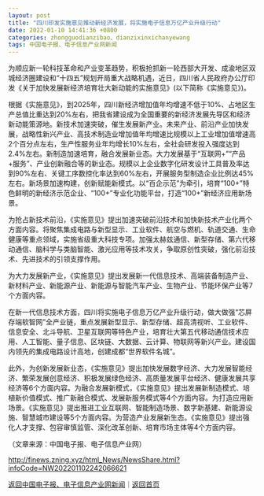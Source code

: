 ```yaml
---
layout: post
title: "四川印发实施意见推动新经济发展，将实施电子信息万亿产业升级行动"
date: 2022-01-10 14:41:36 +0800
categories: zhongguodianzibao、dianzixinxichanyewang
tags: 中国电子报、电子信息产业网新闻
---
```

<p>为顺应新一轮科技革命和产业变革趋势，积极抢抓新一轮西部大开发、成渝地区双城经济圈建设和“十四五”规划开局重大战略机遇，近日，四川省人民政府办公厅印发《关于加快发展新经济培育壮大新动能的实施意见》(以下简称《实施意见》)。</p><p>根据《实施意见》，到2025年，四川新经济增加值年均增速不低于10%、占地区生产总值比重达到20%左右，把我省建设成为全国重要的新经济发展先导区和经济新动能策源地。新技术加速突破，催生发展新产业。未来产业、前沿产业加快发展，战略性新兴产业、高技术制造业增加值年均增速比规模以上工业增加值增速高2个百分点左右，生产性服务业年均增长10%左右，全社会研发投入强度达到2.4%左右。新制造加速培育，融合发展新业态。大力发展基于“互联网+”“产品+服务”、产业创新融合等的新业态。规模以上企业数字化研发设计工具普及率达到90%左右、关键工序数控化率达到60%左右，开展服务型制造企业比例达45%左右。新场景加速构建，创新赋能新模式。以“百企示范”为牵引，培育“100+”特色鲜明的新经济示范企业、“100+”专业化功能平台，打造“100+”新经济应用新场景。</p><p>为抢占新技术前沿，《实施意见》提出加速突破前沿技术和加快新技术产业化两个方面内容。将聚焦集成电路与新型显示、工业软件、航空与燃机、轨道交通、生命健康等重点领域，实施省级重大科技专项。加强太赫兹通信、新型存储、第六代移动通信、脑科学与类脑智能、激光应用等技术攻关，争取原创性突破，强化前沿技术、先进技术的引领支撑作用。</p><p>为大力发展新产业，《实施意见》提出发展新一代信息技术、高端装备制造产业、新材料产业、新能源产业、新能源与智能汽车产业、生物产业、节能环保产业等7个方面内容。</p><p>在新一代信息技术方面，四川将实施电子信息万亿产业升级行动，做大做强“芯屏存端软智网”全产业链，重点发展新型显示、新型存储、超高清视听、工业软件、信息安全、北斗导航、卫星互联网等特色产业，培育壮大第五代移动通信技术应用、人工智能、量子信息、区块链、大数据、云计算、物联网等新兴产业。建设国内领先的集成电路设计高地，创建成都“世界软件名城”。</p><p>此外，为创新发展新业态，《实施意见》提出加快发展数字经济、大力发展智能经济、繁荣发展创意经济、积极发展绿色经济、高质量发展平台经济、健康发展共享经济等6个方面内容。为融合发展新模式，《实施意见》提出发展新制造模式、培植新价值模式、推广新融合模式、发展新服务模式等4个方面内容。为打造应用新场景。《实施意见》提出推进工业互联网、智能制造场景、数字新基建、新能源设施、智慧城市建设等5个方面内容。为营造产业发展新生态。《实施意见》提出强化人才支撑、包容审慎监管、深化改革创新、培育市场主体等4个方面内容。</p><p class="em_media">（文章来源：中国电子报、电子信息产业网）</p>

<http://finews.zning.xyz/html_News/NewsShare.html?infoCode=NW202201102242066621>

[返回中国电子报、电子信息产业网新闻](//finews.withounder.com/category/zhongguodianzibao、dianzixinxichanyewang.html)｜[返回首页](//finews.withounder.com/)